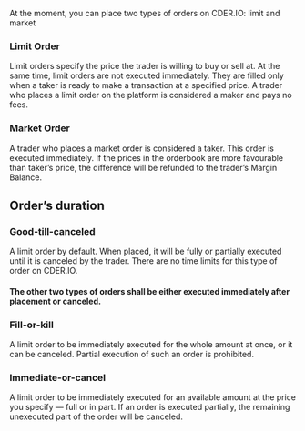At the moment, you can place two types of orders on CDER.IO: limit and market

### Limit Order
Limit orders specify the price the trader is willing to buy or sell at. At the same time, limit orders are not executed immediately. They are filled only when a taker is ready to make a transaction at a specified price. A trader who places a limit order on the platform is considered a maker and pays no fees.

### Market Order
A trader who places a market order is considered a taker. This order is executed immediately. If the prices in the orderbook are more favourable than taker’s price, the difference will be refunded to the trader’s Margin Balance.


## Order’s duration

### Good-till-canceled 
A limit order by default. When placed, it will be fully or partially executed until it is canceled by the trader. There are no time limits for this type of order on CDER.IO.


#### The other two types of orders shall be either executed immediately after placement or canceled.

### Fill-or-kill
A limit order to be immediately executed for the whole amount at once, or it can be canceled. Partial execution of such an order is prohibited.

### Immediate-or-cancel
A limit order to be immediately executed for an available amount at the price you specify — full or in part. If an order is executed partially, the remaining unexecuted part of the order will be canceled.
